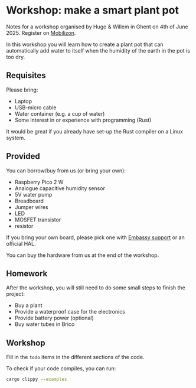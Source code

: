 # Workshop: make a smart plant pot

Notes for a workshop organised by Hugo & Willem in Ghent on 4th of June 2025. Register on [Mobilizon](https://mobilizon.be/events/3babf471-434d-431c-972c-b0bbae57b64c).

In this workshop you will learn how to create a plant pot that can automatically add water to itself when the humidity of the earth in the pot is too dry.

## Requisites

Please bring:

- Laptop
- USB-micro cable
- Water container (e.g. a cup of water)
- Some interest in or experience with programming (Rust)

It would be great if you already have set-up the Rust compiler on a Linux system.

## Provided

You can borrow/buy from us (or bring your own):

- Raspberry Pico 2 W
- Analogue capacitive humidity sensor
- 5V water pump
- Breadboard
- Jumper wires
- LED
- MOSFET transistor
- resistor

If you bring your own board, please pick one with [Embassy support](https://embassy.dev/book/#_getting_a_board_with_examples) or an official HAL.

You can buy the hardware from us at the end of the workshop.

## Homework

After the workshop, you will still need to do some small steps to finish the project:

- Buy a plant
- Provide a waterproof case for the electronics
- Provide battery power (optional)
- Buy water tubes in Brico

## Workshop

Fill in the `todo` items in the different sections of the code.

To check if your code compiles, you can run:

```bash
cargo clippy --examples
```
